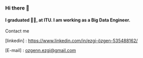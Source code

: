 ### Hi there 👋


#### I graduated 👨‍🎓, at ITU. I am working as a Big Data Engineer.



Contact me

[linkedin] : https://www.linkedin.com/in/ezgi-özgen-535488162/


[E-mail] : ozgenn.ezgi@gmail.com
